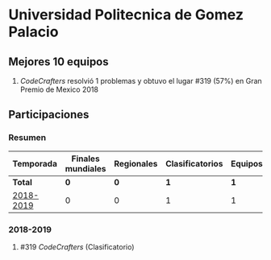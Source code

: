 ---
---

# Universidad Politecnica de Gomez Palacio

## Mejores 10 equipos

1. _CodeCrafters_ resolvió 1 problemas y obtuvo el lugar #319 (57%) en Gran Premio de Mexico 2018

## Participaciones

### Resumen

| Temporada | Finales mundiales | Regionales | Clasificatorios | Equipos |
| --- | --- | --- | --- | --- |
| **Total** | **0** | **0** | **1** | **1** |
| [2018-2019](#2018-2019) | 0 | 0 | 1 | 1 |

### 2018-2019

1. #319 _CodeCrafters_ (Clasificatorio)



